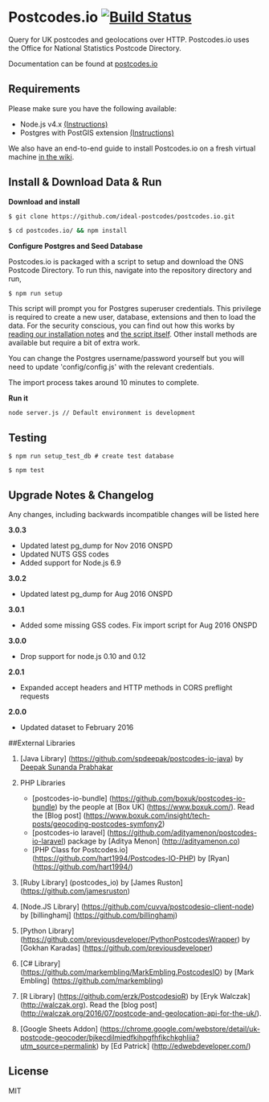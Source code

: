 # Postcodes.io [![Build Status](https://travis-ci.org/ideal-postcodes/postcodes.io.png)](https://travis-ci.org/ideal-postcodes/postcodes.io)

Query for UK postcodes and geolocations over HTTP. Postcodes.io uses the Office for National Statistics Postcode Directory.

Documentation can be found at [postcodes.io](http://postcodes.io)

## Requirements

Please make sure you have the following available:

- Node.js v4.x [(Instructions)](http://nodejs.org/)
- Postgres with PostGIS extension [(Instructions)](http://postgis.net/install)

We also have an end-to-end guide to install Postcodes.io on a fresh virtual machine [in the wiki](https://github.com/ideal-postcodes/postcodes.io/wiki/Installing-Postcodes.io).

## Install & Download Data & Run

**Download and install**

```bash
$ git clone https://github.com/ideal-postcodes/postcodes.io.git

$ cd postcodes.io/ && npm install
```

**Configure Postgres and Seed Database**

Postcodes.io is packaged with a script to setup and download the ONS Postcode Directory. To run this, navigate into the repository directory and run,

```
$ npm run setup
```

This script will prompt you for Postgres superuser credentials. This privilege is required to create a new user, database, extensions and then to load the data. For the security conscious, you can find out how this works by [reading our installation notes](http://postcodes.io/docs#Install-notes) and [the script itself](/bin/setup.sh). Other install methods are available but require a bit of extra work.

You can change the Postgres username/password yourself but you will need to update 'config/config.js' with the relevant credentials.

The import process takes around 10 minutes to complete.

**Run it**

```
node server.js // Default environment is development
```

## Testing

```
$ npm run setup_test_db # create test database

$ npm test
```

## Upgrade Notes & Changelog

Any changes, including backwards incompatible changes will be listed here

**3.0.3** 
- Updated latest pg_dump for Nov 2016 ONSPD
- Updated NUTS GSS codes
- Added support for Node.js 6.9

**3.0.2** 
- Updated latest pg_dump for Aug 2016 ONSPD

**3.0.1** 
- Added some missing GSS codes. Fix import script for Aug 2016 ONSPD

**3.0.0** 
- Drop support for node.js 0.10 and 0.12

**2.0.1** 
- Expanded accept headers and HTTP methods in CORS preflight requests

**2.0.0** 
- Updated dataset to February 2016

##External Libraries

1. [Java Library] (https://github.com/spdeepak/postcodes-io-java) by [Deepak Sunanda Prabhakar](https://github.com/spdeepak) 

2. PHP Libraries
	* [postcodes-io-bundle] (https://github.com/boxuk/postcodes-io-bundle) by the people at [Box UK] (https://www.boxuk.com/). Read the [Blog post] (https://www.boxuk.com/insight/tech-posts/geocoding-postcodes-symfony2)<br/>
	* [postcodes-io laravel] (https://github.com/adityamenon/postcodes-io-laravel) package by [Aditya Menon] (http://adityamenon.co)<br/>
	* [PHP Class for Postcodes.io] (https://github.com/hart1994/Postcodes-IO-PHP) by [Ryan] (https://github.com/hart1994/)<br/>

3. [Ruby Library] (postcodes_io) by [James Ruston] (https://github.com/jamesruston)

4. [Node.JS Library] (https://github.com/cuvva/postcodesio-client-node) by [billinghamj] (https://github.com/billinghamj) 

5. [Python Library] (https://github.com/previousdeveloper/PythonPostcodesWrapper) by [Gokhan Karadas] (https://github.com/previousdeveloper)

6. [C# Library] (https://github.com/markembling/MarkEmbling.PostcodesIO) by [Mark Embling] (https://github.com/markembling)

7. [R Library] (https://github.com/erzk/PostcodesioR) by [Eryk Walczak] (http://walczak.org). Read the [blog post] (http://walczak.org/2016/07/postcode-and-geolocation-api-for-the-uk/).

8. [Google Sheets Addon] (https://chrome.google.com/webstore/detail/uk-postcode-geocoder/bjkecdilmiedfkihpgfhfikchkghliia?utm_source=permalink) by [Ed Patrick] (http://edwebdeveloper.com/)

## License 

MIT
